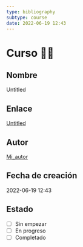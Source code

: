 ```yaml
---
type: bibliography
subtype: course
date: 2022-06-19 12:43
---
```

# Curso 👩‍🏫
## Nombre
Untitled
## Enlace
[Untitled](https://www.google.es)
## Autor
[Mi_autor](https://www.google.es)
## Fecha de creación
2022-06-19 12:43
## Estado
- [ ] Sin empezar
- [ ] En progreso
- [ ] Completado
